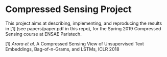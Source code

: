 # Compressed Sensing Project



This project aims at describing, implementing, and reproducing the results in [1] (see papers/paper.pdf in this repo), for the Spring 2019 Compressed Sensing course at ENSAE Paristech.  






[1] *Arora et al,*  A Compressed Sensing View of Unsupervised Text Embeddings, Bag-of-n-Grams, and LSTMs, ICLR 2018 
